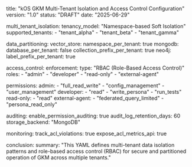 title: "kOS GKM Multi-Tenant Isolation and Access Control Configuration"
version: "1.0"
status: "DRAFT"
date: "2025-06-29"

multi_tenant_isolation:
  tenancy_model: "Namespace-based Soft Isolation"
  supported_tenants:
    - "tenant_alpha"
    - "tenant_beta"
    - "tenant_gamma"

  data_partitioning:
    vector_store:
      namespace_per_tenant: true
    mongodb:
      database_per_tenant: false
      collection_prefix_per_tenant: true
    neo4j:
      label_prefix_per_tenant: true

access_control:
  enforcement:
    type: "RBAC (Role-Based Access Control)"
    roles:
      - "admin"
      - "developer"
      - "read-only"
      - "external-agent"

  permissions:
    admin:
      - "full_read_write"
      - "config_management"
      - "user_management"
    developer:
      - "read"
      - "write_persona"
      - "run_tests"
    read-only:
      - "read"
    external-agent:
      - "federated_query_limited"
      - "persona_read_only"

auditing:
  enable_permission_auditing: true
  audit_log_retention_days: 60
  storage_backend: "MongoDB"

monitoring:
  track_acl_violations: true
  expose_acl_metrics_api: true

conclusion:
  summary: "This YAML defines multi-tenant data isolation patterns and role-based access control (RBAC) for secure and partitioned operation of GKM across multiple tenants."

